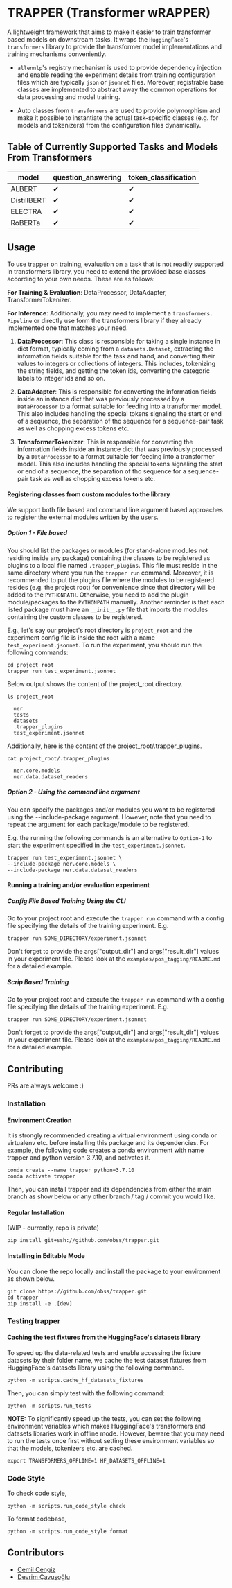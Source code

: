 # TRAPPER (Transformer wRAPPER)

A lightweight framework that aims to make it easier to train transformer based
models on downstream tasks. It wraps the `HuggingFace`'s
`transformers` library to provide the transformer model implementations and training
mechanisms conveniently.

* `allennlp`'s registry mechanism is used to provide dependency injection and enable
  reading the experiment details from training configuration files which are
  typically `json` or `jsonnet` files. Moreover, registrable base classes are
  implemented to abstract away the common operations for data processing and model
  training.

* Auto classes from `transformers` are used to provide polymorphism and make it
  possible to instantiate the actual task-specific classes (e.g. for models and
  tokenizers) from the configuration files dynamically.

## Table of Currently Supported Tasks and Models From Transformers

| model       | question_answering | token_classification |
|-------------|--------------------|----------------------|
| ALBERT      | &#10004;           | &#10004;             |
| DistillBERT | &#10004;           | &#10004;             |
| ELECTRA     | &#10004;           | &#10004;             |
| RoBERTa     | &#10004;           | &#10004;             |

## Usage

To use trapper on training, evaluation on a task that is not readily supported in
transformers library, you need to extend the provided base classes according to 
your own needs. These are as follows:

**For Training & Evaluation**: DataProcessor, DataAdapter, TransformerTokenizer.

**For Inference**: Additionally, you may need to implement a `transformers.
Pipeline` or directly use form the transformers library if they already implemented
one that matches your need.

1) **DataProcessor**:
This class is responsible for taking a single instance in dict format, typically 
   coming from a `datasets.Dataset`, extracting the information fields suitable 
   for the task and hand, and converting their values to integers or collections 
   of integers. This includes, tokenizing the string fields, and getting the 
   token ids, converting the categoric labels to integer ids and so on.
   

2) **DataAdapter**:
This is responsible for converting the information fields inside an instance 
   dict that was previously processed by a `DataProcessor` to a format suitable 
   for feeding into a transformer model. This also includes handling the special tokens
   signaling the start or end of a sequence, the separation of tho sequence for 
   a sequence-pair task as well as chopping excess tokens etc.

2) **TransformerTokenizer**:
This is responsible for converting the information fields inside an instance 
   dict that was previously processed by a `DataProcessor` to a format suitable 
   for feeding into a transformer model. This also includes handling the special tokens
   signaling the start or end of a sequence, the separation of tho sequence for 
   a sequence-pair task as well as chopping excess tokens etc.

#### Registering classes from custom modules to the library

We support both file based and command line argument based approaches to register
the external modules written by the users.

##### Option 1 - File based

You should list the packages or modules (for stand-alone modules not residing inside
any package) containing the classes to be registered as plugins to a local file
named `.trapper_plugins`. This file must reside in the same directory where you run
the `trapper run` command. Moreover, it is recommended to put the plugins file where
the modules to be registered resides (e.g. the project root) for convenience since
that directory will be added to the `PYTHONPATH`. Otherwise, you need to add the
plugin module/packages to the `PYTHONPATH` manually. Another reminder is that each
listed package must have an `__init__.py` file that imports the modules containing
the custom classes to be registered.

E.g., let's say our project's root directory is `project_root` and the experiment
config file is inside the root with a name `test_experiment.jsonnet`. To run the
experiment, you should run the following commands:

```shell
cd project_root
trapper run test_experiment.jsonnet
```

Below output shows the content of the project_root directory.

```console
ls project_root

  ner
  tests
  datasets
  .trapper_plugins
  test_experiment.jsonnet
```

Additionally, here is the content of the project_root/.trapper_plugins.

```console
cat project_root/.trapper_plugins

  ner.core.models
  ner.data.dataset_readers
```

##### Option 2 - Using the command line argument

You can specify the packages and/or modules you want to be registered using the
--include-package argument. However, note that you need to repeat the argument for
each package/module to be registered.

E.g. the running the following commands is an alternative to `Option-1` to start the
experiment specified in the `test_experiment.jsonnet`.

```console
trapper run test_experiment.jsonnet \
--include-package ner.core.models \
--include-package ner.data.dataset_readers
```

#### Running a training and/or evaluation experiment

##### Config File Based Training Using the CLI

Go to your project root and execute the `trapper run` command with a config file
specifying the details of the training experiment. E.g.

```shell
trapper run SOME_DIRECTORY/experiment.jsonnet
```

Don't forget to provide the args["output_dir"] and args["result_dir"] values in your
experiment file. Please look at the `examples/pos_tagging/README.md` for a detailed
example.

##### Scrip Based Training

Go to your project root and execute the `trapper run` command with a config file
specifying the details of the training experiment. E.g.

```shell
trapper run SOME_DIRECTORY/experiment.jsonnet
```

Don't forget to provide the args["output_dir"] and args["result_dir"] values in your
experiment file. Please look at the `examples/pos_tagging/README.md` for a detailed
example.

## Contributing

PRs are always welcome :)

### Installation

#### Environment Creation

It is strongly recommended creating a virtual environment using conda or virtualenv
etc. before installing this package and its dependencies. For example, the following
code creates a conda environment with name trapper and python version 3.7.10, and
activates it.

```console
conda create --name trapper python=3.7.10
conda activate trapper
```

Then, you can install trapper and its dependencies from either the main branch as
show below or any other branch / tag / commit you would like.

#### Regular Installation

(WIP - currently, repo is private)

```console
pip install git+ssh://github.com/obss/trapper.git
```

#### Installing in Editable Mode

You can clone the repo locally and install the package to your environment as shown
below.

```console
git clone https://github.com/obss/trapper.git
cd trapper
pip install -e .[dev]
```

### Testing trapper

#### Caching the test fixtures from the HuggingFace's datasets library

To speed up the data-related tests and enable accessing the fixture datasets by
their folder name, we cache the test dataset fixtures from HuggingFace's datasets
library using the following command.

```console
python -m scripts.cache_hf_datasets_fixtures
```

Then, you can simply test with the following command:

```console
python -m scripts.run_tests
```

**NOTE:** To significantly speed up the tests, you can set the following environment
variables which makes HuggingFace's transformers and datasets libraries work in
offline mode. However, beware that you may need to run the tests once first without
setting these environment variables so that the models, tokenizers etc. are cached.

```shell
export TRANSFORMERS_OFFLINE=1 HF_DATASETS_OFFLINE=1
```

### Code Style

To check code style,

```console
python -m scripts.run_code_style check
```

To format codebase,

```console
python -m scripts.run_code_style format
```

## Contributors

- [Cemil Cengiz](https://github.com/cemilcengiz)
- [Devrim Çavuşoğlu](https://github.com/devrimcavusoglu)